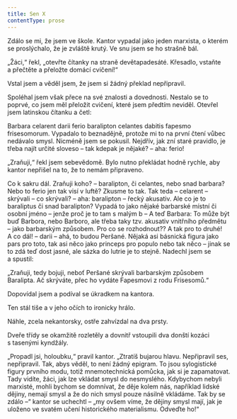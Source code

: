 ```yaml
---
title: Sen X
contentType: prose
---
```


<section>

Zdálo se mi, že jsem ve škole. Kantor vypadal jako jeden marxista, o kterém se proslýchalo, že je zvláště krutý. Ve snu jsem se ho strašně bál.

„Žáci,“ řekl, „otevřte čítanky na straně devětapadesáté. Křesadlo, vstaňte a přečtěte a přeložte domácí cvičení!“

Vstal jsem a věděl jsem, že jsem si žádný překlad ne­připravil.

Spoléhal jsem však přece na své znalosti a dovednosti. Nestalo se to poprvé, co jsem měl přeložit cvičení, které jsem předtím neviděl. Otevřel jsem latinskou čítanku a četl:

Barbara celarent darii ferio baralipton celantes dabitis fapesmo frisesomorum. Vypadalo to beznadějně, protože mi to na první čtení vůbec nedávalo smysl. Nicméně jsem se pokusil. Nejdřív, jak zní staré pravidlo, je třeba najít určité sloveso – tak kdepak je nějaké? – aha: ferio!

„Zraňuji,“ řekl jsem sebevědomě. Bylo nutno překládat hodně rychle, aby kantor nepřišel na to, že to nemám připraveno.

Co k sakru dál. Zraňuji koho? – baralipton, či celantes, nebo snad barbara? Nebo to ferio jen tak visí v luftě? Zkusme to tak. Tak teda – celarent – skrývali – co skrývali? – aha: baralipton – řecký akusativ. Ale co je to baraliptus či snad baralipton? Vypadá to jako nějaké barbarské místní či osobní jméno – jenže proč je to tam s malým b – A teď Barbara: To může být buď Barbora, nebo Barboro, ale třeba taky tzv. akusativ vnitřního předmětu – jako barbarským způsobem. Pro co se rozhodnout?? A tak pro to druhé! A co dál! – darii – ahá, to budou Peršané. Nějaká asi básnická figura jako pars pro toto, tak asi něco jako princeps pro populo nebo tak něco – jinak se to zdá teď dost jasné, ale sázka do lutrie je to stejně. Nadechl jsem se a spustil:

„Zraňuji, tedy bojuji, neboť Peršané skrývali barbarským způsobem Baralipta. Ač skrýváte, přec ho vydáte Fapes­movi z rodu Frisesomů.“

Dopovídal jsem a podíval se úkradkem na kantora.

Ten stál tiše a v jeho očích to ironicky hrálo.

Náhle, zcela nekantorsky, ostře zahvízdal na dva prsty.

Dveře třídy se okamžitě rozletěly a dovnitř vstoupili dva donští kozáci s tasenými kyndžály.

„Propadl jsi, holoubku,“ pravil kantor. „Ztratíš bujarou hlavu. Nepřipravil ses, nepřipravil. Tak, abys věděl, to není žádný epi­gram. To jsou sylogistické figury prvního modu, totiž mnemotechnická pomůcka, jak si je zapamatovat. Tady vidíte, žáci, jak lze vkládat smysl do nesmyslého. Kdybychom nebyli marxisté, mohli bychom se domnívat, že děje kolem nás, například lidské dějiny, nemají smysl a že do nich smysl pouze násilně vkládáme. Tak by se zdálo –“ kantor se uchechtl – „my ovšem víme, že dějiny smysl mají, jak je uloženo ve svatém učení historického materialismu. Odveďte ho!“

</section>
